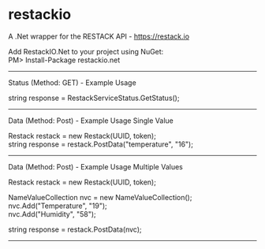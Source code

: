 # restackio
A .Net wrapper for the RESTACK API - https://restack.io

Add RestackIO.Net to your project using NuGet: <br/>
PM> Install-Package restackio.net 

-----------------------------------------------------------------------------------------
Status (Method: GET) - Example Usage

string response = RestackServiceStatus.GetStatus();


-----------------------------------------------------------------------------------------
Data (Method: Post) - Example Usage Single Value

Restack restack = new Restack(UUID, token); <br/>
string response = restack.PostData("temperature", "16");


-----------------------------------------------------------------------------------------
Data (Method: Post) - Example Usage Multiple Values

Restack restack = new Restack(UUID, token); <br/>

NameValueCollection nvc = new NameValueCollection(); <br/>
nvc.Add("Temperature", "19"); <br/>
nvc.Add("Humidity", "58"); <br/>

string response = restack.PostData(nvc);

-----------------------------------------------------------------------------------------



